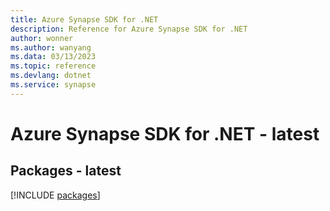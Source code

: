 ```yaml
---
title: Azure Synapse SDK for .NET
description: Reference for Azure Synapse SDK for .NET
author: wonner
ms.author: wanyang
ms.data: 03/13/2023
ms.topic: reference
ms.devlang: dotnet
ms.service: synapse
---
```

# Azure Synapse SDK for .NET - latest
## Packages - latest
[!INCLUDE [packages](synapse-index.md)]